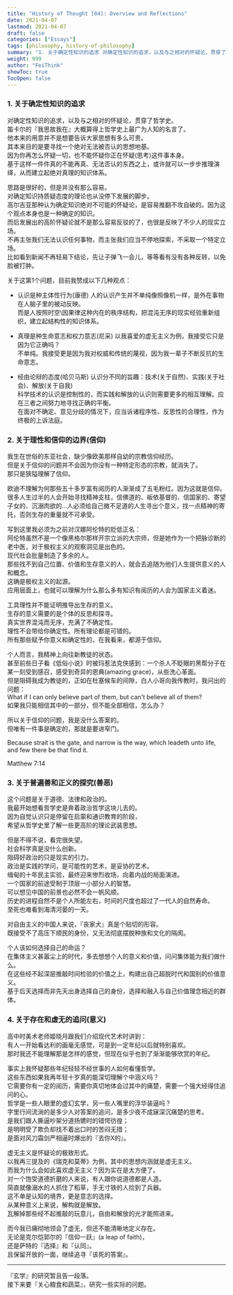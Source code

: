 ```yaml
---
title: "History of Thought [04]: Overview and Reflections"
date: 2021-04-07
lastmod: 2021-04-07
draft: false
categories: ["Essays"]
tags: [philosophy, history-of-philosophy]
summary: "1. 关于确定性知识的追求 对确定性知识的追求，以及与之相对的怀疑论，贯穿了哲学史。 笛卡尔的『我思故我在』大概算得上哲学史上最广为人知的名言了。 他本来的用意并不是想要告诉大家思想有多么可贵。..."
weight: 999
author: "FeiThink"
showToc: true
TocOpen: false
---
```




### **1. 关于确定性知识的追求**

对确定性知识的追求，以及与之相对的怀疑论，贯穿了哲学史。  
笛卡尔的『我思故我在』大概算得上哲学史上最广为人知的名言了。  
他本来的用意并不是想要告诉大家思想有多么可贵。  
其本来目的是要寻找一个绝对无法被否认的思想地基。  
因为你再怎么怀疑一切，也不能怀疑你正在怀疑(思考)这件事本身。  
基于这样一件件真的不能再真、无法否认的东西之上，或许就可以一步步推理演绎，从而建立起绝对真理的知识体系。

思路是很好的，但是并没有那么容易。  
对确定知识持质疑态度的理论也从没停下发展的脚步。  
高尔吉亚那种认为确定知识绝对不可能的怀疑论，是容易推翻不攻自破的。因为这个观点本身也是一种确定的知识。  
而后发展出的高阶怀疑论就不是那么容易反驳的了，也很是反映了不少人的现实立场。  
不再主张我们无法认识任何事物，而主张我们应当不停地探索，不采取一个特定立场。  
比如看到新闻不再轻易下结论，先让子弹飞一会儿，等等看有没有各种反转，以免脸被打肿。

关于这第1个问题，目前我赞成以下几种观点：
- 认识是种主体性行为(康德)
人的认识产生并不单纯像照像机一样，是外在事物在人脑子里的被动反映。  
而是人按照时空\因果律这种内在的秩序结构，把混沌无序的现实经验重新组织，建立起结构性的知识体系。  

- 真理是种生命意志和权力意志(尼采)
以我喜爱的虚无主义为例，我接受它只是因为它正确吗？  
不单纯。我接受更是因为我对权威和传统的蔑视，因为我一辈子不断反抗的生命意志。  

- 经由论辩的态度(哈贝马斯)
认识分不同的旨趣：技术(关于自然)、实践(关于社会)、解放(关于自我)  
科学技术的认识是控制性的，而实践和解放的认识则需要更多的相互理解。应在三者之间努力地寻找正确的平衡。  
在面对不确定、意见分歧的情况下，应当诉诸程序性、反思性的合理性，作为终极的上诉法庭。

### **2. 关于理性和信仰的边界(信仰)**

我生在世俗的东亚社会，缺少像欧美那样自幼的宗教信仰经历。  
但是关于信仰的问题并不会因为你没有一种特定形态的宗教，就消失了。  
那只是狭隘理解了信仰。

欧迪不理解为何那些五十多岁富有阅历的人渐渐成了五毛粉红。因为这就是信仰。  
很多人生过半的人会开始寻找精神支柱，信佛道的、皈依基督的、信国家的、寄望子女的、沉溺肉欲的…人必须给自己微不足道的人生寻出个意义，找一点精神的寄托，否则生存的重量就不可承受。

写到这里我必须为之前对汉娜阿伦特的贬低正名：  
阿伦特虽然不是一个像黑格尔那样开宗立派的大宗师，但是她作为一个把脉诊断的老中医，对于极权主义的观察洞见是出色的。  
现代社会批量制造了多余的人。  
那些找不到自己位置、价值和生存意义的人，就会去追随为他们人生提供意义的人和概念。  
这确是极权主义的起源。  
应用层面上，也就可以理解为什么那么多有知识有阅历的人会为国家主义着迷。

工具理性并不能证明推导出生存的意义。  
生存的意义需要的是个体的反思和探寻。  
真实世界混沌而无序，充满了不确定性。  
理性不会带给你确定性。所有理论都是可错的。  
所有那些赋予你意义和确定性的，在我看来，都源于信仰。

个人而言，我精神上向往新教徒的状态。  
甚至前些日子看《低俗小说》时被玛惹法克侠感到：一个杀人不眨眼的黑帮分子在某一刻受到感召，感受到奇异的恩典(amazing grace)，从些洗心革面。  
但是阻碍我成为教徒的，正如在杜塞候车的间隙，白人小哥向我传教时，我问出的问题：  
What if I can only believe part of them, but can't believe all of them?  
如果我只能相信其中的一部分，但不能全部相信，怎么办？

所以关于信仰的问题，我是没什么答案的。  
但唯有一件事是确定的，那就是要进窄门。

Because strait is the gate, and narrow is the way, which leadeth unto life, and few there be that find it.

Matthew 7:14

### **3. 关于普遍善和正义的探究(善恶)**

这个问题是关于道德、法律和政治的。  
我最开始想看哲学史是奔着政治哲学这块儿去的。  
因为自觉认识只是停留在启蒙和通识教育的阶段，  
希望从哲学史里了解一些更高阶的理论武装思想。

但是不得不说，看完很失望。  
社会科学真是没什么创新。  
阻碍好政治的只是现实的引力。  
政治是实践的学问，是可能性的艺术，是妥协的艺术。  
缅甸的十年民主实验，最终迎来惨烈收场，向着内战的局面演进。  
一个国家的前途受制于顶层一小部分人的智慧。  
可以想见中国的前景也必然不会一帆风顺。  
历史的进程自然不是个人所能左右，时间的尺度也超过了一代人的自然寿命。  
至死也难看到海清河晏的一天。

对自由主义的中国人来说，『丧家犬』真是个贴切的形容。  
既接受不了高压下顺民的身份，又无法彻底摆脱种族和文化的隔阂。

个人该如何选择自己的命运？  
在集体主义甚嚣尘上的时代，多去想想个人的意义和价值，问问集体能为我们做什么。  
在这些经不起深层推敲时间检验的价值之上，构建出自己超脱时代和国别的价值意义。  
基于后天选择而非先天出身选择自己的身份，选择和融入与自己价值理念相近的群体。
### **4. 关于存在和虚无的追问(意义)**

高中时美术老师姬晓月跟我们介绍现代艺术时讲到：  
有人一开始看达利的画毫无感觉，可是到一定年纪以后就特别喜欢。  
那时我还不能理解那是怎样的感觉，但现在似乎也到了渐渐能够欣赏的年纪。

事实上我怀疑那些年纪轻轻不经世事的人如何看懂哲学。  
这些东西如果我再年轻十岁真的能深切理解个中涵义吗？  
它需要你有一定的阅历，需要你真切地体会过其中的痛楚，需要一个强大经得住追问的心。  
哲学是一些人眼里的虚幻玄学，另一些人嘴里的浮华装逼吗？  
字里行间流淌的是多少人对答案的追问，是多少夜不成寐深沉痛楚的思考。  
是我们跟人撕逼吵架分道扬镳时的错愕彷徨；  
是明明受了欺负却找不着出口时的苦闷无措；  
是面对风刀霜剑严相逼时爆出的『去你X的』。

虚无主义是怀疑论的极致形式。  
以我再三提及的《瑞克和莫蒂》为例，其中的思想内涵就是虚无主义。  
而我为什么会如此喜欢虚无主义？因为实在是太方便了。  
对一个饱受道德折磨的人来说，有人跟你说道德都是人造。  
简直就像溺水的人抓住了稻草，手无寸铁的人捡到了兵器。  
这不单是认知的境界，更是意志的选择。  
从某种意义上来说，解构就是解放。  
瓦解掉那些经不起推敲的玩意儿，自由和解放的光才能照进来。

而今我已痛彻地领会了虚无，但还不能清晰地定义存在。  
无论是克尔恺郭尔的『信仰一跃』(a leap of faith)，  
还是萨特的『选择』和『认同』。  
且保留开放的一面，继续追寻『该死的答案』。

---

『玄学』的研究暂且告一段落。  
接下来要『关心粮食和蔬菜』，研究一些实际的问题。

